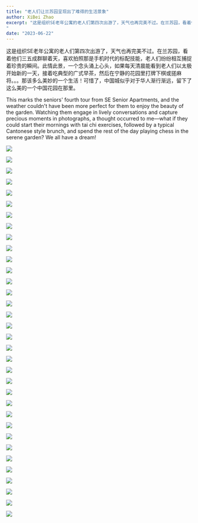 ```yaml
---
title: "老人们让兰苏园呈现出了难得的生活景象"
author: XiBei Zhao
excerpt: "这是组织SE老年公寓的老人们第四次出游了，天气也再完美不过。在兰苏园，看着他们三五成群聊着天，喜欢拍照那是手机时代的标配技能，老人们纷纷相互捕捉着珍贵的瞬间。此情此景，一个念头涌上心头，如果每天清晨能看到老人们以太极开始新的一天，接着吃典型的广式早茶，然后在宁静的花园里打牌下棋或搓麻将。。。那该多么美妙的一个生活！可惜了，中国城似乎对于华人渐行渐远，留下了这么美的一个中国花园在那里。
"
date: "2023-06-22"
---
```


这是组织SE老年公寓的老人们第四次出游了，天气也再完美不过。在兰苏园，看着他们三五成群聊着天，喜欢拍照那是手机时代的标配技能，老人们纷纷相互捕捉着珍贵的瞬间。此情此景，一个念头涌上心头，如果每天清晨能看到老人们以太极开始新的一天，接着吃典型的广式早茶，然后在宁静的花园里打牌下棋或搓麻将。。。那该多么美妙的一个生活！可惜了，中国城似乎对于华人渐行渐远，留下了这么美的一个中国花园在那里。

This marks the seniors' fourth tour from SE Senior Apartments, and the weather couldn't have been more perfect for them to enjoy the beauty of the garden. Watching them engage in lively conversations and capture precious moments in photographs, a thought occurred to me—what if they could start their mornings with tai chi exercises, followed by a typical Cantonese style brunch, and spend the rest of the day playing chess in the serene garden? We all have a dream!

![](https://res.cloudinary.com/dhngj18do/image/upload/f_auto,q_auto/v1/images/352803525_253501077314982_1842811432224797103_n)

![](https://res.cloudinary.com/dhngj18do/image/upload/f_auto,q_auto/v1/images/353000118_253501103981646_7369788814793553852_n)

![](https://res.cloudinary.com/dhngj18do/image/upload/f_auto,q_auto/v1/images/355834890_253502563981500_2503392340006863851_n)

![](https://res.cloudinary.com/dhngj18do/image/upload/f_auto,q_auto/v1/images/355685643_253502350648188_813774649902565718_n)

![](https://res.cloudinary.com/dhngj18do/image/upload/f_auto,q_auto/v1/images/352968883_253502447314845_6563647744282305479_n)

![](https://res.cloudinary.com/dhngj18do/image/upload/f_auto,q_auto/v1/images/355836305_253501473981609_383656352416383042_n)

![](https://res.cloudinary.com/dhngj18do/image/upload/f_auto,q_auto/v1/images/352729406_253501523981604_3909517111730411104_n)

![](https://res.cloudinary.com/dhngj18do/image/upload/f_auto,q_auto/v1/images/352810528_253501050648318_8151306738878716103_n)

![](https://res.cloudinary.com/dhngj18do/image/upload/f_auto,q_auto/v1/images/352675201_253501213981635_971833571032537909_n)

![](https://res.cloudinary.com/dhngj18do/image/upload/f_auto,q_auto/v1/images/352984995_253501177314972_2027954598287166233_n)

![](https://res.cloudinary.com/dhngj18do/image/upload/f_auto,q_auto/v1/images/352789334_253501130648310_6034838884293919859_n)

![](https://res.cloudinary.com/dhngj18do/image/upload/f_auto,q_auto/v1/images/352783219_253501507314939_8355678534473718172_n)

![](https://res.cloudinary.com/dhngj18do/image/upload/f_auto,q_auto/v1/images/355875068_253501540648269_4397951098976465383_n)

![](https://res.cloudinary.com/dhngj18do/image/upload/f_auto,q_auto/v1/images/355831135_253501897314900_4062119896686893925_n)

![](https://res.cloudinary.com/dhngj18do/image/upload/f_auto,q_auto/v1/images/352698800_253502107314879_6657395969961539464_n)

![](https://res.cloudinary.com/dhngj18do/image/upload/f_auto,q_auto/v1/images/353028602_253502067314883_8849025632767590773_n)

![](https://res.cloudinary.com/dhngj18do/image/upload/f_auto,q_auto/v1/images/352807485_253502210648202_4480882112447459621_n)

![](https://res.cloudinary.com/dhngj18do/image/upload/f_auto,q_auto/v1/images/352822588_253500960648327_794410852795650402_n)

![](https://res.cloudinary.com/dhngj18do/image/upload/f_auto,q_auto/v1/images/355671675_253502267314863_2063856324853529620_n)

![](https://res.cloudinary.com/dhngj18do/image/upload/f_auto,q_auto/v1/images/352796008_253502297314860_1293286211633627869_n)

![](https://res.cloudinary.com/dhngj18do/image/upload/f_auto,q_auto/v1/images/355243345_253501347314955_2911984738535979012_n)

![](https://res.cloudinary.com/dhngj18do/image/upload/f_auto,q_auto/v1/images/353014513_253501310648292_7045554928827410735_n)

![](https://res.cloudinary.com/dhngj18do/image/upload/f_auto,q_auto/v1/images/352692261_253500873981669_6408653076603196687_n)

![](https://res.cloudinary.com/dhngj18do/image/upload/f_auto,q_auto/v1/images/352784836_253502403981516_6306522360332647833_n)

![](https://res.cloudinary.com/dhngj18do/image/upload/f_auto,q_auto/v1/images/352642137_253500903981666_8231831584760387949_n)

![](https://res.cloudinary.com/dhngj18do/image/upload/f_auto,q_auto/v1/images/352818592_253502520648171_7887890013251353093_n)

![](https://res.cloudinary.com/dhngj18do/image/upload/f_auto,q_auto/v1/images/352788842_253501397314950_7903503006249435669_n)

![](https://res.cloudinary.com/dhngj18do/image/upload/f_auto,q_auto/v1/images/352757549_253501907314899_2901754164163690311_n)

![](https://res.cloudinary.com/dhngj18do/image/upload/f_auto,q_auto/v1/images/352996195_253500827315007_8389240286819691254_n)

![](https://res.cloudinary.com/dhngj18do/image/upload/f_auto,q_auto/v1/images/355530767_253501937314896_8915727008371174750_n)

![](https://res.cloudinary.com/dhngj18do/image/upload/f_auto,q_auto/v1/images/352679498_253502000648223_7564171759246367589_n)

![](https://res.cloudinary.com/dhngj18do/image/upload/f_auto,q_auto/v1/images/352826340_253502173981539_4364351950152503412_n)

![](https://res.cloudinary.com/dhngj18do/image/upload/f_auto,q_auto/v1/images/352995638_253502150648208_8845740527057622033_n)

![](https://res.cloudinary.com/dhngj18do/image/upload/f_auto,q_auto/v1/images/353002272_253502633981493_4869346003856586398_n)

